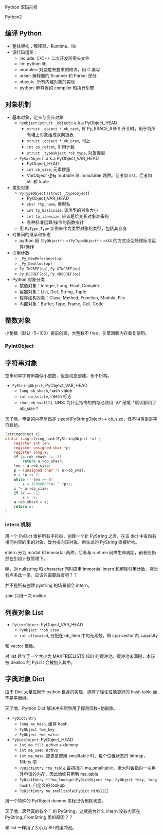 Python 源码剖析

Python2

## 编译 Python

- 整体架构：解释器、Runtime、lib
- 源代码组织：
    - include: C/C++ 二次开发所需头文件
    - lib: python lib
    - modules: 对速度有要求的模块，用 C 编写
    - arser: 解释器的 Scanner 和 Parser 部分
    - objects: 所有内建对象的实现
    - python: 解释器的 compiler 和执行引擎

## 对象机制

- 基本对象，定长与变长对象
    - `PyObject` (`struct _object`): a.k.a PyObject_HEAD
        - `struct _object *_ob_next`, 有 Py_RRACE_REFS 开关时，用于将所有堆上对象组成双向链表
        - `struct _object *_ob_prev`, 同上
        - `int ob_refcnt`, 引用计数
        - `struct _typeobject *ob_type`, 对象类型
    - `PyVarObject`: a.k.a PyObject_VAR_HEAD
        - PyObject_HEAD
        - `int ob_size`, 元素数量
        - VarObject 也有 mutable 和 immutable 两种。前者如 list，后者如 str 和 tuple
- 类型对象
    - `PyTypeObject` (`struct _typeobject`)
        - PyObject_VAR_HEAD
        - `char *tp_name`, 类型名
        - `int tp_basicsize`, 该类型的对象大小
        - `int tp_itemsize`, 应该是给变长对象准备的
        - 各种标准运算/操作的函数指针
    - 用 `PyType_Type` 实例来作为类型对象的类型，包括其自身
- 对象间的继承和多态
    - python 用 `(PyObject*)->(PyTypeObject*)->XXX` 的方式泛型处理标准运算/操作
- 引用计数
    - `_Py_NewRefernece(op)`
    - `_Py_Dealloc(op)`
    - `Py_INCREF(op)`, `Py_XINCREF(op)`
    - `Py_DECREF(op)`, `Py_XDECREF(op)`
- Python 对象分类
    - 数值对象：Integer, Long, Float, Complex
    - 容器对象：List, Dict, String, Tuple
    - 程序结构对象：Class, Method, Function, Module, File
    - 内部对象：Buffer, Type, Frame, Cell, Code

## 整数对象

小整数（默认 -5~100）提前创建，大整数不 free，引擎回收内存重复使用。

### PyIntObject

## 字符串对象

空串和单字符串类似小整数，但是动态创建，永不析构。

- `PyStringObject`,  PyObject_VAR_HEAD
    - `long ob_shash`, hash value
    - `int ob_sstate`, intern 标志
    - `char ob_sval[1]`, QNS: 为什么指向的内存必须用 '\0' 结尾？明明都用了 ob_size？

天了噜，申请的内存居然是 sizeof(PyStringObject) + ob_size，怪不得类型是字符数组。


```C
[stringobject.c]
static long string_hash(PyStringObject *a) {
    register int len;
    register unsigned char *p;
    register long x;
    if (a->ob_shash != -1)
        return a->ob_shash;
    len = a->ob_size;
    p = (unsigned char *) a->ob_sval;
    x = *p << 7;
    while (--len >= 0)
        x = (1000003*x) ^ *p++;
    x ^= a->ob_size;
    if (x == -1)
        x = -2;
    a->ob_shash = x;
    return x;
}
```

### intern 机制

用一个 PyDict 维护所有字符串，创建一个新 PyString 之后，在该 dict 中查询有相同内容的串的对象，改为指向该对象。新生成的 PyString 直接析构。

intern 分为 mortal 和 immortal 两种，后者与 runtime 同样生命周期，前者则仍然在引用计数管理下。

呃，对 nullstring 和 character 同时应用 immortial intern 和解除引用计数，感觉有点多此一举，应该只需要后者吧？？

并不是所有创建 pystring 的场景都会 intern。

.join 只用一次 malloc

## 列表对象 List

- `PyListObject`: PyObject_VAR_HEAD
    - `PyObject **ob_item`
    - `int allocated`, 分配在 ob_item 中的元素数，即 cpp vector 的 capacity

和 vector 很像。

对 list 建立了一个大小为 MAXFREELISTS (80) 的缓冲池。缓冲池未满时，本该被 dealloc 的 PyList 会被加入其中。

## 字典对象 Dict

由于 Dict 大量应用于 python 自身的实现，选择了理论性能更好的 hash table 而不是平衡树。

天了噜，Python Dict 解决冲突居然用了探测函数+伪删除。

- `PyDictEntry`
    - `long me_hash`, 缓存 hash
    - `PyObject *me_key`
    - `PyObject *me_value`
- `PyDictObject`: PyObject_HEAD
    - `int ma_fill`, active + dummy
    - `int ma_used`, active
    - `int ma_mask`, 应该是使用 smalltable 时，每个位置状态的 bitmap，16bits 吧
    - `PyDictEntry *ma_table`,最初指向  ma_smalltable，增大时会指向一块另外申请的内存，因此始终只用到 ma_table
    - `PyDictEntry *(*ma_lookup)(PyDictObject *mp, PyObject *key, long hash)`, 自定义的 lookup
    - `PyDictEntry ma_smalltable[PyDict_MINSIZE]`

用一个特殊的 PyObject dummy 来标记伪删除状态。

天了噜，居然真的有个 '<dummy key>' 的 PyString，这就是为什么 intern 没有内置在 PyString_FromString 里的原因？？

和 list 一样用了大小为 80 的缓冲池。